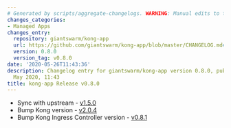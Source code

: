 ```yaml
---
# Generated by scripts/aggregate-changelogs. WARNING: Manual edits to this files will be overwritten.
changes_categories:
- Managed Apps
changes_entry:
  repository: giantswarm/kong-app
  url: https://github.com/giantswarm/kong-app/blob/master/CHANGELOG.md#v080---2020-05-26
  version: 0.8.0
  version_tag: v0.8.0
date: '2020-05-26T11:43:36'
description: Changelog entry for giantswarm/kong-app version 0.8.0, published on 26
  May 2020, 11:43
title: kong-app Release v0.8.0
---
```


- Sync with upstream - [v1.5.0](https://github.com/Kong/charts/blob/master/charts/kong/CHANGELOG.md#150)
- Bump Kong version - [v2.0.4](https://github.com/Kong/kong/blob/master/CHANGELOG.md#204)
- Bump Kong Ingress Controller version - [v0.8.1](https://github.com/Kong/kubernetes-ingress-controller/blob/master/CHANGELOG.md#081---20200415)
